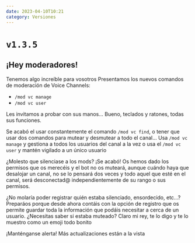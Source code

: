 ```yaml
---
date: 2023-04-10T10:21
category: Versiones
---
```


# `v1.3.5`

## ¡Hey moderadores!
Tenemos algo increíble para vosotros 
Presentamos los nuevos comandos de moderación de Voice Channels:
- `/mod vc manage`
- `/mod vc user`

Les invitamos a probar con sus manos... Bueno, teclados y ratones, todas sus funciones.

Se acabó el usar constantemente el comando `/mod vc find`, o tener que usar dos comandos para mutear y desmutear a todo el canal...
Usa `/mod vc manage` y gestiona a todos los usuarios del canal a la vez o usa el `/mod vc user` y mantén vigilado a un único usuario 

¿Molesto que silenciase a los mods?
¡Se acabó!
Os hemos dado los permisos que os merecéis y el bot no os muteará, aunque cuándo haya que desalojar un canal, no se lo pensará dos veces y todo aquel que esté en el canal, será desconectad@ independientemente de su rango o sus permisos.

¿No molaría poder registrar quién estaba silenciado, ensordecido, etc...? Preparáos porque desde ahora contáis con la opción de registro que os permite guardar toda la información que podáis necesitar a cerca de un usuario.
¿Necesitas saber si estaba muteado? Claro mi rey, te lo digo y te lo muestro como un emoji todo bonito 

¡Manténganse alerta! Más actualizaciones están a la vista